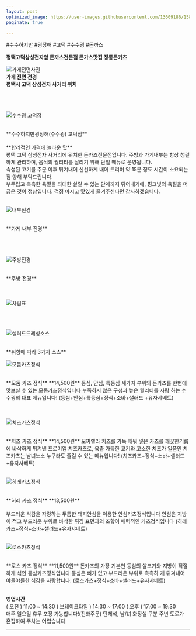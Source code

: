 ```yaml
---
layout: post
optimized_image: https://user-images.githubusercontent.com/13609186/158834851-5c5d7736-001b-448d-8bb6-eb99f2f16233.jpg
paginate: true

---
```


#수수하지만 #굉장해 #고덕 #수수굉 #돈까스

**평택고덕삼성전자앞  돈까스전문점 돈가스맛집 정통돈카츠**


![가게전면사진](https://github.com/choijangwook/cjw/assets/13609186/a93f4325-53b1-47db-884d-ae5fa41673c2)
<br>
**가게 전면 전경**
<br>
**평택시 고덕 삼성전자 사거리 위치**
<br>
<br>
<br>
<br>

![수수굉 고덕점](https://github.com/choijangwook/cjw/assets/13609186/033cfa9e-2243-4033-966f-fb33ad3cde34)

<br>
**수수하지만굉장해(수수굉) 고덕점**
<br>
<br>
**합리적인 가격에 놀라운 맛**
<br>
평택 고덕 삼성전자 사거리에 위치한 
돈카츠전문점입니다.
주방과 가게내부는 항상 청결하게 관리하며, 
음식의 퀄리티를 살리기 위해 
단일 메뉴로 운영됩니다.
<br>
숙성된 고기를 주문 이후 튀겨내어 
신선하게 내어 드리며 
약 15분 정도 시간이 소요되는점 
양해 부탁드립니다.
<br>
부두럽고 촉촉한 육질을 최대한 
살릴 수 있는 단계까지 튀어내기에, 
핑크빛의 육질을 머금은 것이 정상입니다.
걱정 마시고 맛있게 즐겨주신다면 
감사하겠습니다.
<br>
<br>

![내부전경](https://github.com/choijangwook/cjw/assets/13609186/6c94094a-112b-483f-8931-5453f78052e1)

<br>
**가게 내부 전경**
<br>
<br>
<br>
<br>

![주방전경](https://github.com/choijangwook/cjw/assets/13609186/8b66e71c-5549-4cbc-b67b-999a5950fcaf)

<br>
**주방 전경**
<br>
<br>
<br>

![차림표](https://github.com/choijangwook/cjw/assets/13609186/2eb15ec2-8d6a-4c72-93de-d2fb95c99457)

<br>
<br>

![샐러드드레싱소스](https://github.com/choijangwook/cjw/assets/13609186/160ad8af-423b-4e09-b5fc-7aa86248b213)

<br>
**취향에 따라 3가지 소스**

<br>

![모둠카츠정식](https://github.com/choijangwook/cjw/assets/13609186/dd423766-be89-4843-8e31-73b4bbf29d09)

<br>
**모둠 카츠 정식**
**14,500원**
등심, 안심, 특등심 세가지 부위의 돈카츠를
한번에 맛보실 수 있는 모둠카츠정식입니다
부족하지 않은 구성과 높은 퀄리티를 자랑
하는 수수굉의 대표 메뉴입니다!
(등심+안심+특등심+정식+소바+샐러드
+유자샤베트)
<br>
<br>
<br>

![치즈카츠정식](https://github.com/choijangwook/cjw/assets/13609186/f2fe9773-3f09-4447-b4fc-25d25089e55c)

<br>
**치즈 카츠 정식**
**14,500원**
모짜렐라 치즈를 가득 채워 넣은 카츠를
깨끗한기름에 바삭하게 튀겨낸 프로미엄
치즈카츠로, 육즙 가득한 고기와 고소한
치즈가 일품인  치즈카츠는 남녀노소 
누구라도 즐길 수 있는 메뉴입니다!
(치즈카즈+정식+소바+샐러드+유자샤베트)
<br>
<br>

![히레카츠정식](https://github.com/choijangwook/cjw/assets/13609186/a7f59c9a-a088-4ef0-be45-cd6575d0df10)

<br>
**히레 카츠 정식**
**13,500원**
<br>
<br>
부드러운 식감을 자랑하는 두툼한 돼지안심을
이용한 안심카츠정식입니다
안심은 지방이 적고 부드러운 부위로 
바삭한 튀김 표면과의 조합이 매력적인 
카츠정식입니다
(히레카즈+정식+소바+샐러드+유자샤베트)
<br>
<br>

![로스카츠정식](https://github.com/choijangwook/cjw/assets/13609186/9cbaef3c-a881-4676-b998-5970b52cc7c7)

<br>
**로스 카츠 정식**
**11,500원**
돈카츠의 가장 기본인 등심의 살코기와 
지방이 적절하게 섞인 등심카츠정식입니다
등심은 뼈가 없고 부드러운 부위로 촉촉하
게 튀겨내어 야들야들한 식감을 자랑합니다. 
(로스카츠+정식+소바+샐러드+유자샤베트)
<br>
<br>

**영업시간**
<br>
( 오전 )  11:00 ~ 14:30
( 브레이크타임 )  14:30 ~ 17:00
( 오후 )  17:00 ~ 19:30
<br>
매주 일요일 휴무
포장 가능합니다!(전화주문)
단체석, 남/녀 화장실 구분
주변 도로가 혼잡하여 주차는 어렵습니다
<br>




---
